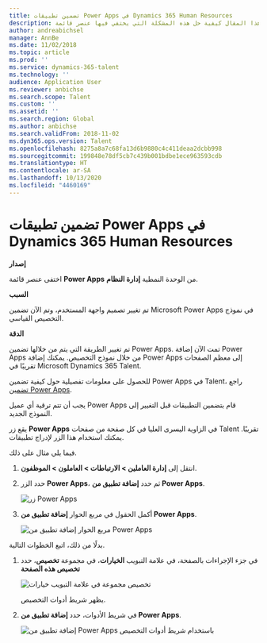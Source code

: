 ```yaml
---
title: تضمين تطبيقات Power Apps في Dynamics 365 Human Resources
description: يشرح هذا المقال كيفية حل هذه المشكلة التي يختفي فيها عنصر قائمة Microsoft Power Apps من الوحدة النمطية "إدارة النظام".
author: andreabichsel
manager: AnnBe
ms.date: 11/02/2018
ms.topic: article
ms.prod: ''
ms.service: dynamics-365-talent
ms.technology: ''
audience: Application User
ms.reviewer: anbichse
ms.search.scope: Talent
ms.custom: ''
ms.assetid: ''
ms.search.region: Global
ms.author: anbichse
ms.search.validFrom: 2018-11-02
ms.dyn365.ops.version: Talent
ms.openlocfilehash: 8275a8a7c68fa13d6b9880c4c411deaa2dcbb998
ms.sourcegitcommit: 199848e78df5cb7c439b001bdbe1ece963593cdb
ms.translationtype: HT
ms.contentlocale: ar-SA
ms.lasthandoff: 10/13/2020
ms.locfileid: "4460169"
---
```

# <a name="embed-power-apps-apps-in-dynamics-365-human-resources"></a>تضمين تطبيقات Power Apps في Dynamics 365 Human Resources

**إصدار**

اختفى عنصر قائمة **Power Apps** من الوحدة النمطية **إدارة النظام**.

**السبب**

تم تغيير تصميم واجهة المستخدم، وتم الآن تضمين Microsoft Power Apps في نموذج التخصيص القياسي.

**الدقة**

تم تغيير الطريقة التي يتم من خلالها تضمين Power Apps. تمت الآن إضافة Power Apps من خلال نموذج التخصيص. يمكنك إضافة Power Apps إلى معظم الصفحات تقريبًا في Microsoft Dynamics 365 Talent.

للحصول على معلومات تفصيلية حول كيفية تضمين Power Apps في Talent، راجع [تضمين Power Apps](https://docs.microsoft.com/dynamics365/unified-operations/fin-and-ops/get-started/embed-power-apps).

يجب أن تتم ترقية أي عميل Power Apps قام بتضمين التطبيقات قبل التغيير إلى النموذج الجديد.

يقع زر **Power Apps** في الزاوية اليسرى العليا في كل صفحة من صفحات Talent تقريبًا. يمكنك استخدام هذا الزر لإدراج تطبيقات.

فيما يلي مثال على ذلك.

1. انتقل إلى **إدارة العاملين \> الارتباطات \> العاملون \> الموظفون**.
2. حدد الزر **Power Apps**، ثم حدد **إضافة تطبيق من Power Apps**.

    ![زر Power Apps](media/png.png)

3. أكمل الحقول في مربع الحوار **إضافة تطبيق من Power Apps**.

    ![مربع الحوار إضافة تطبيق من Power Apps](media/insert-powerapp.png)

بدلًا من ذلك، اتبع الخطوات التالية.

1. في جزء الإجراءات بالصفحة، في علامة التبويب **الخيارات**، في مجموعة **تخصيص**، حدد **تخصيص هذه الصفحة**

    ![تخصيص مجموعة في علامة التبويب خيارات](media/options.png)

    يظهر شريط أدوات التخصيص.

2. في شريط الأدوات، حدد **إضافة تطبيق من Power Apps**.

    ![إضافة تطبيق من Power Apps باستخدام شريط أدوات التخصيص](media/powerapp-bar.png)
